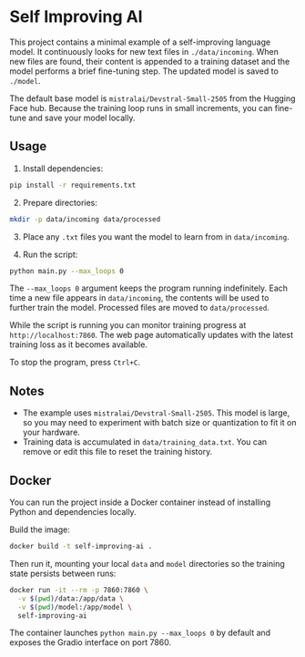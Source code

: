 # Self Improving AI

This project contains a minimal example of a self-improving language model. It
continuously looks for new text files in `./data/incoming`. When new files are
found, their content is appended to a training dataset and the model performs a
brief fine-tuning step. The updated model is saved to `./model`.

The default base model is `mistralai/Devstral-Small-2505` from the Hugging Face
hub. Because the training loop runs in small increments, you can fine-tune and
save your model locally.

## Usage

1. Install dependencies:

```bash
pip install -r requirements.txt
```

2. Prepare directories:

```bash
mkdir -p data/incoming data/processed
```

3. Place any `.txt` files you want the model to learn from in `data/incoming`.

4. Run the script:

```bash
python main.py --max_loops 0
```

The `--max_loops 0` argument keeps the program running indefinitely. Each time a
new file appears in `data/incoming`, the contents will be used to further train
the model. Processed files are moved to `data/processed`.

While the script is running you can monitor training progress at
`http://localhost:7860`. The web page automatically updates with the latest
training loss as it becomes available.

To stop the program, press `Ctrl+C`.

## Notes

- The example uses `mistralai/Devstral-Small-2505`. This model is large, so you
  may need to experiment with batch size or quantization to fit it on your
  hardware.
- Training data is accumulated in `data/training_data.txt`. You can remove or
  edit this file to reset the training history.


## Docker

You can run the project inside a Docker container instead of installing Python
and dependencies locally.

Build the image:

```bash
docker build -t self-improving-ai .
```

Then run it, mounting your local `data` and `model` directories so the training
state persists between runs:

```bash
docker run -it --rm -p 7860:7860 \
  -v $(pwd)/data:/app/data \
  -v $(pwd)/model:/app/model \
  self-improving-ai
```

The container launches `python main.py --max_loops 0` by default and exposes
the Gradio interface on port 7860.
